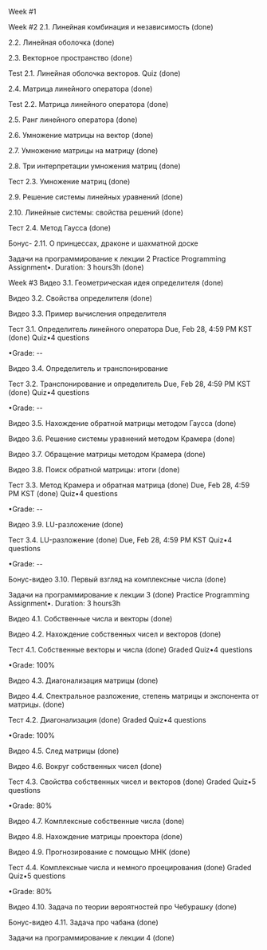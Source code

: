 Week #1

Week #2
2.1. Линейная комбинация и независимость (done)

2.2. Линейная оболочка (done)

2.3. Векторное пространство (done)

Test 2.1. Линейная оболочка векторов. Quiz (done)

2.4. Матрица линейного оператора (done)

Test 2.2. Матрица линейного оператора (done)

2.5. Ранг линейного оператора (done)

2.6. Умножение матрицы на вектор (done)

2.7. Умножение матрицы на матрицу (done)

2.8. Три интерпретации умножения матриц (done)

Тест 2.3. Умножение матриц (done)

2.9. Решение системы линейных уравнений (done)

2.10. Линейные системы: свойства решений (done)

Тест 2.4. Метод Гаусса (done)

Бонус- 2.11. О принцессах, драконе и шахматной доске


Задачи на программирование к лекции 2
Practice Programming Assignment•. Duration: 3 hours3h (done)

Week #3
Видео 3.1. Геометрическая идея определителя (done)


Видео 3.2. Свойства определителя (done)


Видео 3.3. Пример вычисления определителя


Тест 3.1. Определитель линейного оператора
Due, Feb 28, 4:59 PM KST (done)
Quiz•4 questions

•Grade: --

Видео 3.4. Определитель и транспонирование


Тест 3.2. Транспонирование и определитель
Due, Feb 28, 4:59 PM KST (done)
Quiz•4 questions

•Grade: --

Видео 3.5. Нахождение обратной матрицы методом Гаусса (done)


Видео 3.6. Решение системы уравнений методом Крамера (done)


Видео 3.7. Обращение матрицы методом Крамера (done)


Видео 3.8. Поиск обратной матрицы: итоги (done)
 

Тест 3.3. Метод Крамера и обратная матрица (done)
Due, Feb 28, 4:59 PM KST (done)
Quiz•4 questions

•Grade: --

Видео 3.9. LU-разложение (done)


Тест 3.4. LU-разложение (done)
Due, Feb 28, 4:59 PM KST
Quiz•4 questions

•Grade: --

Бонус-видео 3.10. Первый взгляд на комплексные числа (done)


Задачи на программирование к лекции 3 (done)
Practice Programming Assignment•. Duration: 3 hours3h




Видео 4.1. Собственные числа и векторы (done)


Видео 4.2. Нахождение собственных чисел и векторов (done)


Тест 4.1. Собственные векторы и числа (done)
Graded
Quiz•4 questions

•Grade: 100%

Видео 4.3. Диагонализация матрицы (done)


Видео 4.4. Спектральное разложение, степень матрицы и экспонента от матрицы. (done)


Тест 4.2. Диагонализация (done)
Graded
Quiz•4 questions

•Grade: 100%

Видео 4.5. След матрицы (done)


Видео 4.6. Вокруг собственных чисел (done)


Тест 4.3. Свойства собственных чисел и векторов (done)
Graded
Quiz•5 questions

•Grade: 80%

Видео 4.7. Комплексные собственные числа (done)


Видео 4.8. Нахождение матрицы проектора (done)


Видео 4.9. Прогнозирование с помощью МНК (done)


Тест 4.4. Комплексные числа и немного проецирования (done)
Graded
Quiz•5 questions

•Grade: 80%

Видео 4.10. Задача по теории вероятностей про Чебурашку (done)

 
Бонус-видео 4.11. Задача про чабана (done)


Задачи на программирование к лекции 4  (done)
